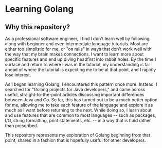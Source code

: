 # Learning Golang

## Why this repository?

As a professional software engineer, I find I don't learn well by following along with beginner and even intermediate
language tutorials. Most are either too simplistic for me, or "on rails" in ways that don't work well with the way
that my brain makes connections. I want to learn more about specific features and end up diving headfirst into rabbit
holes. By the time I surface and return to where I was in the tutorial, my understanding is far ahead of where the
tutorial is expecting me to be at that point, and I rapidly lose interest.

As I began learning Golang, I encountered this pattern once more. Instead, I searched for "Golang projects for Java
developers," and came across useful, straight-to-the-point articles discussing important differences between Java and Go.
So far, this has turned out to be a much better option for me, allowing me to take each feature of the language and
explore it as much as I want before returning to the next. While doing so, I learn about and use features that are
common to most languages -- such as packages, I/O, string formatting, print statements, etc. -- in a way that is fluid
rather than prescribed.

This repository represents my exploration of Golang beginning from that point, shared in a fashion that is hopefully
useful for other developers.
